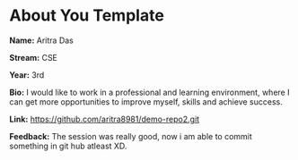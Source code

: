 # About You Template


**Name:** Aritra Das

**Stream:** CSE

**Year:** 3rd

**Bio:** I would like to work in a professional and learning environment, where I can get more opportunities to improve myself, skills and achieve success.

**Link:** https://github.com/aritra8981/demo-repo2.git

**Feedback:** The session was really good, now i am able to commit something in git hub atleast XD.